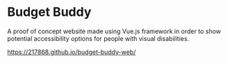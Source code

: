 # Budget Buddy

A proof of concept website made using Vue.js framework in order to show potential accessibility options for people with visual disabilities.

https://217868.github.io/budget-buddy-web/
